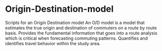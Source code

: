 # Origin-Destination-model
Scripts for an Origin Destination model 
An O/D model is a model that estimates the true origin and destination of commuters on a route by route basis. 
Provides the fundamental information that goes into a route analysis which is critical when forecasting commuting patterns. 
Quantifies and identifies travel behavior within the study area.
